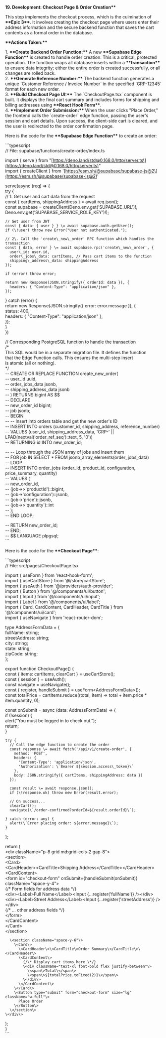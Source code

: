 **19\. Development: Checkout Page & Order Creation\*\***

This step implements the checkout process, which is the culmination of **\*\*Epic 3\*\***. It involves creating the checkout page where users enter their address information and the secure backend function that saves the cart contents as a formal order in the database.

**\*\*Actions Taken:\*\***

1\. **\*\*Create Backend Order Function:\*\*** A new **\*\*Supabase Edge Function\*\*** is created to handle order creation. This is a critical, protected operation. The function wraps all database inserts within a **\*\*transaction\*\*** to ensure data integrity; either the entire order is created successfully, or all changes are rolled back.  
2\. **\*\*Generate Reference Number:\*\*** The backend function generates a unique \`Customer Reference / Invoice Number\` in the specified \`GRP-12345\` format for each new order.  
3\. **\*\*Build Checkout Page UI:\*\*** The \`CheckoutPage.tsx\` component is built. It displays the final cart summary and includes forms for shipping and billing addresses using **\*\*React Hook Form\*\***.  
4\. **\*\*Implement Order Submission:\*\*** When the user clicks "Place Order," the frontend calls the \`create-order\` edge function, passing the user's session and cart details. Upon success, the client-side cart is cleared, and the user is redirected to the order confirmation page.

Here is the code for the **\*\*Supabase Edge Function\*\*** to create an order:

\`\`\`typescript  
// File: supabase/functions/create-order/index.ts

import { serve } from "\[https://deno.land/std@0.168.0/http/server.ts\](https://deno.land/std@0.168.0/http/server.ts)"  
import { createClient } from '\[https://esm.sh/@supabase/supabase-js@2\](https://esm.sh/@supabase/supabase-js@2)'

serve(async (req) \=\> {  
 try {  
 // 1\. Get user and cart data from the request  
 const { cartItems, shippingAddress } \= await req.json();  
 const supabase \= createClient(Deno.env.get('SUPABASE_URL')\!, Deno.env.get('SUPABASE_SERVICE_ROLE_KEY')\!);

    // Get user from JWT
    const { data: { user } } \= await supabase.auth.getUser();
    if (\!user) throw new Error("User not authenticated.");

    // 2\. Call the 'create\_new\_order' RPC function which handles the transaction
    const { data, error } \= await supabase.rpc('create\_new\_order', {
      user\_id: user.id,
      order\_jobs\_data: cartItems, // Pass cart items to the function
      shipping\_address\_data: shippingAddress
    });

    if (error) throw error;

    return new Response(JSON.stringify({ orderId: data }), {
      headers: { "Content-Type": "application/json" },
    });

} catch (error) {  
 return new Response(JSON.stringify({ error: error.message }), {  
 status: 400,  
 headers: { "Content-Type": "application/json" },  
 });  
 }  
})

// Corresponding PostgreSQL function to handle the transaction  
/\*  
 This SQL would be in a separate migration file. It defines the function  
 that the Edge Function calls. This ensures the multi-step insert  
 is atomic (all or nothing).  
\*/  
\-- CREATE OR REPLACE FUNCTION create_new_order(  
\-- user_id uuid,  
\-- order_jobs_data jsonb,  
\-- shipping_address_data jsonb  
\-- ) RETURNS bigint AS $$  
\-- DECLARE  
\-- new_order_id bigint;  
\-- job jsonb;  
\-- BEGIN  
\-- \-- Insert into orders table and get the new order's ID  
\-- INSERT INTO orders (customer_id, shipping_address, reference_number)  
\-- VALUES (user_id, shipping_address_data, 'GRP-' || LPAD(nextval('order_ref_seq')::text, 5, '0'))  
\-- RETURNING id INTO new_order_id;

\-- \-- Loop through the JSON array of jobs and insert them  
\-- FOR job IN SELECT \* FROM jsonb_array_elements(order_jobs_data)  
\-- LOOP  
\-- INSERT INTO order_jobs (order_id, product_id, configuration, price_summary, quantity)  
\-- VALUES (  
\-- new_order_id,  
\-- (job-\>\>'productId')::bigint,  
\-- (job-\>'configuration')::jsonb,  
\-- (job-\>'price')::jsonb,  
\-- (job-\>\>'quantity')::int  
\-- );  
\-- END LOOP;

\-- RETURN new_order_id;  
\-- END;  
\-- $$ LANGUAGE plpgsql;  
\`\`\`

Here is the code for the **\*\*Checkout Page\*\***:

\`\`\`typescript  
// File: src/pages/CheckoutPage.tsx

import { useForm } from 'react-hook-form';  
import { useCartStore } from '@/store/cartStore';  
import { useAuth } from '@/providers/auth-provider';  
import { Button } from '@/components/ui/button';  
import { Input } from '@/components/ui/input';  
import { Label } from '@/components/ui/label';  
import { Card, CardContent, CardHeader, CardTitle } from '@/components/ui/card';  
import { useNavigate } from 'react-router-dom';

type AddressFormData \= {  
 fullName: string;  
 streetAddress: string;  
 city: string;  
 state: string;  
 zipCode: string;  
};

export function CheckoutPage() {  
 const { items: cartItems, clearCart } \= useCartStore();  
 const { session } \= useAuth();  
 const navigate \= useNavigate();  
 const { register, handleSubmit } \= useForm\<AddressFormData\>();  
 const totalPrice \= cartItems.reduce((total, item) \=\> total \+ item.price \* item.quantity, 0);

const onSubmit \= async (data: AddressFormData) \=\> {  
 if (\!session) {  
 alert("You must be logged in to check out.");  
 return;  
 }

    try {
      // Call the edge function to create the order
      const response \= await fetch('/api/v1/create-order', {
        method: 'POST',
        headers: {
          'Content-Type': 'application/json',
          'Authorization': \`Bearer ${session.access\_token}\`
        },
        body: JSON.stringify({ cartItems, shippingAddress: data })
      });

      const result \= await response.json();
      if (\!response.ok) throw new Error(result.error);

      // On success...
      clearCart();
      navigate(\`/order-confirmed?orderId=${result.orderId}\`);

    } catch (error: any) {
      alert(\`Error placing order: ${error.message}\`);
    }

};

return (  
 \<div className="p-8 grid md:grid-cols-2 gap-8"\>  
 \<section\>  
 \<Card\>  
 \<CardHeader\>\<CardTitle\>Shipping Address\</CardTitle\>\</CardHeader\>  
 \<CardContent\>  
 \<form id="checkout-form" onSubmit={handleSubmit(onSubmit)} className="space-y-4"\>  
 {/\* Form fields for address data \*/}  
 \<div\>\<Label\>Full Name\</Label\>\<Input {...register('fullName')} /\>\</div\>  
 \<div\>\<Label\>Street Address\</Label\>\<Input {...register('streetAddress')} /\>\</div\>  
 {/\* ... other address fields \*/}  
 \</form\>  
 \</CardContent\>  
 \</Card\>  
 \</section\>

      \<section className="space-y-6"\>
        \<Card\>
          \<CardHeader\>\<CardTitle\>Order Summary\</CardTitle\>\</CardHeader\>
          \<CardContent\>
            {/\* Display cart items here \*/}
            \<div className="text-xl font-bold flex justify-between"\>
              \<span\>Total\</span\>
              \<span\>${totalPrice.toFixed(2)}\</span\>
            \</div\>
          \</CardContent\>
        \</Card\>
        \<Button type="submit" form="checkout-form" size="lg" className="w-full"\>
          Place Order
        \</Button\>
      \</section\>
    \</div\>

);  
}  
\`\`\`
